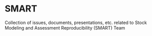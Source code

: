 # SMART
Collection of issues, documents, presentations, etc. related to Stock Modeling and Assessment Reproducibility (SMART) Team
